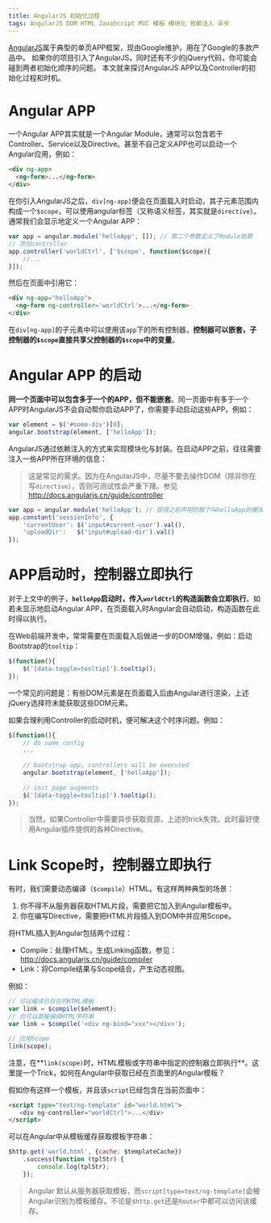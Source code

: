 ```yaml
---
title: AngularJS 初始化过程
tags: AngularJS DOM HTML JavaScript MVC 模板 模块化 依赖注入 异步
---
```


[AngularJS][angularjs]属于典型的单页APP框架，现由Google维护，用在了Google的多款产品中。
如果你的项目引入了AngularJS，同时还有不少的jQuery代码，你可能会碰到两者初始化顺序的问题。
本文就来探讨AngularJS APP以及Controller的初始化过程和时机。

# Angular APP

一个Angular APP其实就是一个Angular Module，通常可以包含若干Controller、Service以及Directive。甚至不自己定义APP也可以启动一个Angular应用，例如：

```html
<div ng-app>
  <ng-form>...</ng-form>
</div>
```

在你引入AngularJS之后，`div[ng-app]`便会在页面载入时启动，其子元素范围内构成一个`$scope`，可以使用angular标签（又称语义标签，其实就是`directive`）。通常我们会显示地定义一个Angular APP：

```javascript
var app = angular.module('helloApp', []); // 第二个参数定义了Module依赖
// 添加controller
app.controller('worldCtrl', ['$scope', function($scope){
    //...
}]);
```

然后在页面中引用它：

```html
<div ng-app="helloApp">
  <ng-form ng-controller='worldCtrl'>...</ng-form>
</div>
```

在`div[ng-app]`的子元素中可以使用该`app`下的所有控制器，**控制器可以嵌套，子控制器的`$scope`直接共享父控制器的`$scope`中的变量**。

# Angular APP 的启动

**同一个页面中可以包含多于一个的APP，但不能嵌套**。同一页面中有多于一个APP时AngularJS不会自动帮你启动APP了，你需要手动启动这些APP。例如：

```javascript
var element = $('#some-div')[0];
angular.bootstrap(element, ['helloApp']);
```

AngularJS通过依赖注入的方式来实现模块化与封装。在启动APP之前，往往需要注入一些APP所在环境的信息：

> 这是常见的需求。因为在AngularJS中，尽量不要去操作DOM（除非你在写`directive`），否则可测试性会严重下降。参见 <http://docs.angularjs.cn/guide/controller>

```javascript
var app = angular.module('helloApp'); // 获得之前声明的那个叫helloApp的模块
app.constant('sessionInfo', {
    'currentUser': $('input#current-user').val(),
    'uploadDir':   $('input#upload-dir').val()
});
```

<!--more-->

# APP启动时，控制器立即执行

对于上文中的例子，**`helloApp`启动时，传入`worldCtrl`的构造函数会立即执行**。如若未显示地启动Angular APP，在页面载入时Angular会自动启动，构造函数在此时得以执行。

在Web前端开发中，常常需要在页面载入后做进一步的DOM增强，例如：启动Bootstrap的`tooltip`：

```javascript
$(function(){
    $('[data-toggle=tooltip]').tooltip();
});
```

一个常见的问题是：有些DOM元素是在页面载入后由Angular进行渲染，上述jQuery选择符未能获取这些DOM元素。

如果合理利用Controller的启动时机，便可解决这个时序问题。例如：

```javascript
$(function(){
    // do some config
    ...
    
    // bootstrap app, controllers will be executed
    angular.bootstrap(element, ['helloApp']);
    
    // init page augments
    $('[data-toggle=tooltip]').tooltip();
});
```

> 当然，如果Controller中需要异步获取资源，上述的trick失效。此时最好使用Angular插件提供的各种Directive。

# Link Scope时，控制器立即执行

有时，我们需要动态编译（`$compile`）HTML。有这样两种典型的场景：

1. 你不得不从服务器获取HTML片段，需要把它加入到Angular模板中。
2. 你在编写Directive，需要把HTML片段插入到DOM中并应用Scope。

将HTML插入到Angular包括两个过程：

* Compile：处理HTML，生成Linking函数，参见： <http://docs.angularjs.cn/guide/compiler>
* Link：将Compile结果与Scope结合，产生动态视图。

例如：

```javascript
// 可以编译已存在的HTML模板
var link = $compile($element);
// 也可以直接编译HTML字符串
var link = $compile('<div ng-bind="xxx"></div>');

// 应用Scope
link(scope);
```

注意，在**`link(scope)`时，HTML模板或字符串中指定的控制器立即执行**。这里提一个Trick，如何在Angular中获取已经在页面里的Angular模板？

假如你有这样一个模板，并且该`script`已经包含在当前页面中：

```html
<script type="text/ng-template" id="world.html">
   <div ng-controller="worldCtrl">...</div>
</script>
```

可以在Angular中从模板缓存获取模板字符串：

```javascript
$http.get('world.html', {cache: $templateCache})
    .success(function (tplStr) {
        console.log(tplStr);
    });
```

> Angular 默认从服务器获取模板，而`script[type=text/ng-template]`会被Angular识别为模板缓存。不论是`$http.get`还是`Router`中都可以访问该缓存。


[angularjs]: https://docs.angularjs.org

